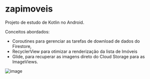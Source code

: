 # zapimoveis

Projeto de estudo de Kotlin no Android.

Conceitos abordados:
- Coroutines para gerenciar as tarefas de download de dados do Firestore,
- RecyclerView para otimizar a renderização da lista de Imóveis
- Glide, para recuperar as imagens direto do Cloud Storage para as ImageViews.


![image](https://github.com/lucasabreu1/zapimoveis/assets/12264080/9b50d424-300a-4f5b-9776-9a76aff35324)
